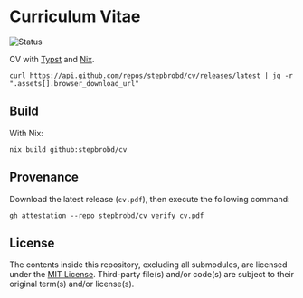 # Curriculum Vitae

![Status](https://github.com/stepbrobd/cv/actions/workflows/release.yml/badge.svg)

CV with [Typst](https://github.com/typst/typst) and [Nix](https://nixos.org).

```shell
curl https://api.github.com/repos/stepbrobd/cv/releases/latest | jq -r ".assets[].browser_download_url"
```

## Build

With Nix:

```shell
nix build github:stepbrobd/cv
```

## Provenance

Download the latest release (`cv.pdf`), then execute the following command:

```shell
gh attestation --repo stepbrobd/cv verify cv.pdf
```

## License

The contents inside this repository, excluding all submodules, are licensed
under the [MIT License](license.md). Third-party file(s) and/or code(s) are
subject to their original term(s) and/or license(s).
